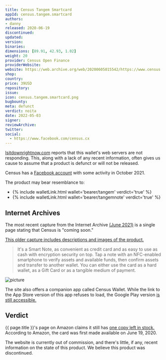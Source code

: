 ```yaml
---
title: Census Tangem Smartcard
appId: census.tangem.smartcard
authors:
- danny
released: 2020-06-19
discontinued: 
updated: 
version: 
binaries: 
dimensions: [89.91, 42.93, 1.02]
weight: 20
provider: Census Open Finance
providerWebsite: 
website: https://web.archive.org/web/20200605015542/https://www.census.cx/
shop: 
country: 
price: 39USD 
repository: 
issue: 
icon: census.tangem.smartcard.png
bugbounty: 
meta: defunct
verdict: noita
date: 2022-05-03
signer: 
reviewArchive: 
twitter: 
social:
  - https://www.facebook.com/census.cx
---
```


[Isitdownrightnow.com](https://www.isitdownrightnow.com/census.cx.html) reports that this wallet's web servers are not responding. This, along with a lack of any recent information, often gives us cause to assume that a product is defunct or will not be released.

Census has a [Facebook account](https://www.facebook.com/census.cx) with some activity in October 2021.

The product may bear resemblance to: 

- {% include walletLink.html wallet='bearer/tangem' verdict='true' %}
- {% include walletLink.html wallet='bearer/tangemnote' verdict='true' %}

## Internet Archives

The most recent capture from the Internet Archive [(June 2021)](https://web.archive.org/web/20210611215121/https://www.census.cx/password) is a single page stating that Census is "coming soon."

[This older capture includes descriptions and images of the product.](https://web.archive.org/web/20210306020356/https://census.cx/)

> It's a Smart Note, as convenient as credit card and as easy to use as cash with encryption security on top. Tap a note with an NFC-enabled smartphone to verify assets and available funds, then confirm assets and transfer to another wallet. You can either use the card as a hard wallet, as a Gift Card or as a tangible medium of payment.

![picture](https://cdn.shopify.com/s/files/1/0282/0787/4122/files/3-Pages-from-census-2_720x.png?v=1577771822)

The site also offers a companion app called Census Wallet. While the link to the App Store version of this app refuses to load, the Google Play version [is still accessible.](https://play.google.com/store/apps/details?id=com.census.wallet)

## Verdict

{{ page.title }}'s page on Amazon claims it still has [one copy left in stock.](https://www.amazon.com/All-One-Contactless-Hardware-Securely/dp/B08BHH9GC6) According to Amazon, the card was first made available on June 19, 2020.

The website is currently out of commission, and there's little, if any, recent information on the state of this product. We believe this product was discontinued. 

